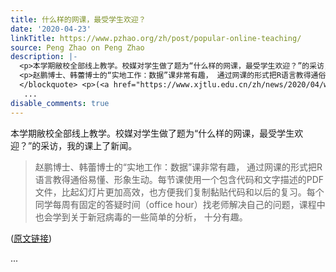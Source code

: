 ```yaml
---
title: 什么样的网课，最受学生欢迎？
date: '2020-04-23'
linkTitle: https://www.pzhao.org/zh/post/popular-online-teaching/
source: Peng Zhao on Peng Zhao
description: |-
  <p>本学期敝校全部线上教学。校媒对学生做了题为“什么样的网课，最受学生欢迎？”的采访，我的课上了新闻。</p> <blockquote>
  <p>赵鹏博士、韩蕾博士的“实地工作：数据”课非常有趣， 通过网课的形式把R语言教得通俗易懂、形象生动。每节课使用一个包含代码和文字描述的PDF文件，比起幻灯片更加高效，也方便我们复制黏贴代码和以后的复习。每个同学每周有固定的答疑时间（office hour）找老师解决自己的问题，课程中也会学到关于新冠病毒的一些简单的分析， 十分有趣。</p>
  </blockquote> <p>(<a href="https://www.xjtlu.edu.cn/zh/news/2020/04/wangkeshouhuanying" target="_blank">原文链接</a>)</p>
   ...
disable_comments: true
---
```

<p>本学期敝校全部线上教学。校媒对学生做了题为“什么样的网课，最受学生欢迎？”的采访，我的课上了新闻。</p> <blockquote>
<p>赵鹏博士、韩蕾博士的“实地工作：数据”课非常有趣， 通过网课的形式把R语言教得通俗易懂、形象生动。每节课使用一个包含代码和文字描述的PDF文件，比起幻灯片更加高效，也方便我们复制黏贴代码和以后的复习。每个同学每周有固定的答疑时间（office hour）找老师解决自己的问题，课程中也会学到关于新冠病毒的一些简单的分析， 十分有趣。</p>
</blockquote> <p>(<a href="https://www.xjtlu.edu.cn/zh/news/2020/04/wangkeshouhuanying" target="_blank">原文链接</a>)</p>
 ...